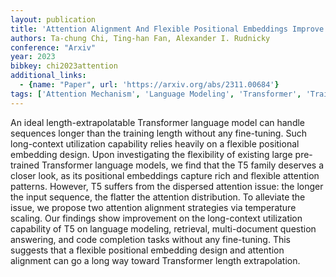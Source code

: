 ```yaml
---
layout: publication
title: 'Attention Alignment And Flexible Positional Embeddings Improve Transformer Length Extrapolation'
authors: Ta-chung Chi, Ting-han Fan, Alexander I. Rudnicky
conference: "Arxiv"
year: 2023
bibkey: chi2023attention
additional_links:
  - {name: "Paper", url: 'https://arxiv.org/abs/2311.00684'}
tags: ['Attention Mechanism', 'Language Modeling', 'Transformer', 'Training Techniques', 'Model Architecture', 'Applications', 'Fine-Tuning', 'Pretraining Methods']
---
```

An ideal length-extrapolatable Transformer language model can handle
sequences longer than the training length without any fine-tuning. Such
long-context utilization capability relies heavily on a flexible positional
embedding design. Upon investigating the flexibility of existing large
pre-trained Transformer language models, we find that the T5 family deserves a
closer look, as its positional embeddings capture rich and flexible attention
patterns. However, T5 suffers from the dispersed attention issue: the longer
the input sequence, the flatter the attention distribution. To alleviate the
issue, we propose two attention alignment strategies via temperature scaling.
Our findings show improvement on the long-context utilization capability of T5
on language modeling, retrieval, multi-document question answering, and code
completion tasks without any fine-tuning. This suggests that a flexible
positional embedding design and attention alignment can go a long way toward
Transformer length extrapolation.
